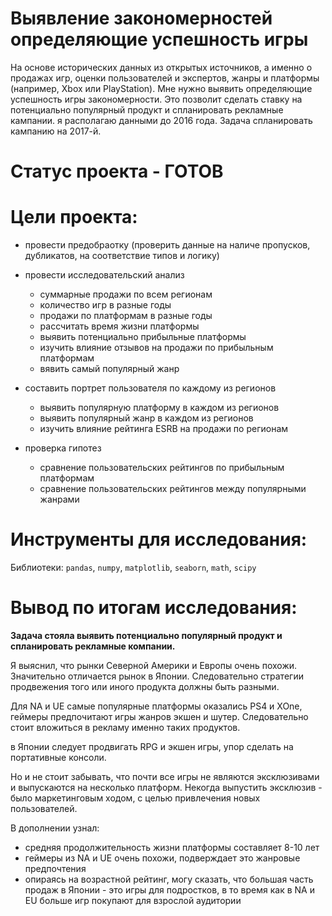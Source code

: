 # Выявление закономерностей определяющие успешность игры

 На основе исторических данных из открытых источников, а именно о продажах игр, оценки пользователей и экспертов, жанры и платформы (например, Xbox или PlayStation). Мне нужно выявить определяющие успешность игры закономерности. Это позволит сделать ставку на потенциально популярный продукт и спланировать рекламные кампании. я располагаю данными до 2016 года. Задача спланировать кампанию на 2017-й. 
 
# Статус проекта - ГОТОВ


# Цели проекта:

- провести предобраотку (проверить данные на наличе пропусков, дубликатов, на соответствие типов и логику)

- провести исследовательский анализ
	- суммарные продажи по всем регионам
	- количество игр в разные годы
	- продажи по платформам в разные годы
	- рассчитать время жизни платформы
	- выявить потенциально прибыльные платформы
	- изучить влияние отзывов на продажи по прибыльным платформам
	- вявить самый популярный жанр

- составить портрет пользователя по каждому из регионов
	- выявить популярную платформу в каждом из регионов
	- выявить популярный жанр  в каждом из регионов
	- изучить влияние рейтинга ESRB на продажи по регионам

- проверка гипотез
	- сравнение пользовательских рейтингов по прибыльным платформам
	- сравнение пользовательских рейтингов между популярными жанрами


# Инструменты для исследования:

Библиотеки: `pandas`, `numpy`, `matplotlib`, `seaborn`, `math`, `scipy`


# Вывод по итогам исследования:

**Задача стояла выявить потенциально популярный продукт и спланировать рекламные компании.**

Я выяснил, что рынки Северной Америки и Европы очень похожи. Значительно отличается рынок в Японии. Следовательно стратегии продвежения того или иного продукта должны быть разными. 

Для NA и UE самые популярные платформы оказались PS4 и XOne, геймеры предпочитают игры жанров экшен и шутер. Следовательно стоит вложиться в рекламу именно таких продуктов. 

в Японии следует продвигать RPG и экшен игры, упор сделать на портативные консоли.


Но и не стоит забывать, что почти все игры не являются эксклюзивами и выпускаются на несколько платформ. Некогда выпустить эксклюзив - было маркетинговым ходом, с целью привлечения новых пользователей.

В дополнении узнал:
- средняя продолжительность жизни платформы составляет 8-10 лет
- геймеры из NA и UE очень похожи, подверждает это жанровые предпочтения
- опираясь на возрастной рейтинг, могу сказать, что большая часть продаж в Японии - это игры для подростков, в то время как в NA и EU больше игр покупают для взрослой аудитории